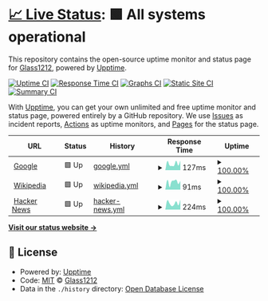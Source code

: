 # [📈 Live Status](https://demo.upptime.js.org): <!--live status--> **🟩 All systems operational**

This repository contains the open-source uptime monitor and status page for [Glass1212](https://demo.upptime.js.org), powered by [Upptime](https://github.com/upptime/upptime).

[![Uptime CI](https://github.com/Glass1212/Glass-Status/workflows/Uptime%20CI/badge.svg)](https://github.com/Glass1212/Glass-Status/actions?query=workflow%3A%22Uptime+CI%22)
[![Response Time CI](https://github.com/Glass1212/Glass-Status/workflows/Response%20Time%20CI/badge.svg)](https://github.com/Glass1212/Glass-Status/actions?query=workflow%3A%22Response+Time+CI%22)
[![Graphs CI](https://github.com/Glass1212/Glass-Status/workflows/Graphs%20CI/badge.svg)](https://github.com/Glass1212/Glass-Status/actions?query=workflow%3A%22Graphs+CI%22)
[![Static Site CI](https://github.com/Glass1212/Glass-Status/workflows/Static%20Site%20CI/badge.svg)](https://github.com/Glass1212/Glass-Status/actions?query=workflow%3A%22Static+Site+CI%22)
[![Summary CI](https://github.com/Glass1212/Glass-Status/workflows/Summary%20CI/badge.svg)](https://github.com/Glass1212/Glass-Status/actions?query=workflow%3A%22Summary+CI%22)

With [Upptime](https://upptime.js.org), you can get your own unlimited and free uptime monitor and status page, powered entirely by a GitHub repository. We use [Issues](https://github.com/Glass1212/Glass-Status/issues) as incident reports, [Actions](https://github.com/Glass1212/Glass-Status/actions) as uptime monitors, and [Pages](https://demo.upptime.js.org) for the status page.

<!--start: status pages-->
<!-- This summary is generated by Upptime (https://github.com/upptime/upptime) -->
<!-- Do not edit this manually, your changes will be overwritten -->
<!-- prettier-ignore -->
| URL | Status | History | Response Time | Uptime |
| --- | ------ | ------- | ------------- | ------ |
| <img alt="" src="https://icons.duckduckgo.com/ip3/www.google.com.ico" height="13"> [Google](https://www.google.com) | 🟩 Up | [google.yml](https://github.com/Glass1212/Glass-Status/commits/HEAD/history/google.yml) | <details><summary><img alt="Response time graph" src="./graphs/google/response-time-week.png" height="20"> 127ms</summary><br><a href="https://Glass1212.github.io/Glass-Status/history/google"><img alt="Response time 117" src="https://img.shields.io/endpoint?url=https%3A%2F%2Fraw.githubusercontent.com%2FGlass1212%2FGlass-Status%2FHEAD%2Fapi%2Fgoogle%2Fresponse-time.json"></a><br><a href="https://Glass1212.github.io/Glass-Status/history/google"><img alt="24-hour response time 185" src="https://img.shields.io/endpoint?url=https%3A%2F%2Fraw.githubusercontent.com%2FGlass1212%2FGlass-Status%2FHEAD%2Fapi%2Fgoogle%2Fresponse-time-day.json"></a><br><a href="https://Glass1212.github.io/Glass-Status/history/google"><img alt="7-day response time 127" src="https://img.shields.io/endpoint?url=https%3A%2F%2Fraw.githubusercontent.com%2FGlass1212%2FGlass-Status%2FHEAD%2Fapi%2Fgoogle%2Fresponse-time-week.json"></a><br><a href="https://Glass1212.github.io/Glass-Status/history/google"><img alt="30-day response time 117" src="https://img.shields.io/endpoint?url=https%3A%2F%2Fraw.githubusercontent.com%2FGlass1212%2FGlass-Status%2FHEAD%2Fapi%2Fgoogle%2Fresponse-time-month.json"></a><br><a href="https://Glass1212.github.io/Glass-Status/history/google"><img alt="1-year response time 117" src="https://img.shields.io/endpoint?url=https%3A%2F%2Fraw.githubusercontent.com%2FGlass1212%2FGlass-Status%2FHEAD%2Fapi%2Fgoogle%2Fresponse-time-year.json"></a></details> | <details><summary><a href="https://Glass1212.github.io/Glass-Status/history/google">100.00%</a></summary><a href="https://Glass1212.github.io/Glass-Status/history/google"><img alt="All-time uptime 100.00%" src="https://img.shields.io/endpoint?url=https%3A%2F%2Fraw.githubusercontent.com%2FGlass1212%2FGlass-Status%2FHEAD%2Fapi%2Fgoogle%2Fuptime.json"></a><br><a href="https://Glass1212.github.io/Glass-Status/history/google"><img alt="24-hour uptime 100.00%" src="https://img.shields.io/endpoint?url=https%3A%2F%2Fraw.githubusercontent.com%2FGlass1212%2FGlass-Status%2FHEAD%2Fapi%2Fgoogle%2Fuptime-day.json"></a><br><a href="https://Glass1212.github.io/Glass-Status/history/google"><img alt="7-day uptime 100.00%" src="https://img.shields.io/endpoint?url=https%3A%2F%2Fraw.githubusercontent.com%2FGlass1212%2FGlass-Status%2FHEAD%2Fapi%2Fgoogle%2Fuptime-week.json"></a><br><a href="https://Glass1212.github.io/Glass-Status/history/google"><img alt="30-day uptime 100.00%" src="https://img.shields.io/endpoint?url=https%3A%2F%2Fraw.githubusercontent.com%2FGlass1212%2FGlass-Status%2FHEAD%2Fapi%2Fgoogle%2Fuptime-month.json"></a><br><a href="https://Glass1212.github.io/Glass-Status/history/google"><img alt="1-year uptime 100.00%" src="https://img.shields.io/endpoint?url=https%3A%2F%2Fraw.githubusercontent.com%2FGlass1212%2FGlass-Status%2FHEAD%2Fapi%2Fgoogle%2Fuptime-year.json"></a></details>
| <img alt="" src="https://icons.duckduckgo.com/ip3/en.wikipedia.org.ico" height="13"> [Wikipedia](https://en.wikipedia.org) | 🟩 Up | [wikipedia.yml](https://github.com/Glass1212/Glass-Status/commits/HEAD/history/wikipedia.yml) | <details><summary><img alt="Response time graph" src="./graphs/wikipedia/response-time-week.png" height="20"> 91ms</summary><br><a href="https://Glass1212.github.io/Glass-Status/history/wikipedia"><img alt="Response time 137" src="https://img.shields.io/endpoint?url=https%3A%2F%2Fraw.githubusercontent.com%2FGlass1212%2FGlass-Status%2FHEAD%2Fapi%2Fwikipedia%2Fresponse-time.json"></a><br><a href="https://Glass1212.github.io/Glass-Status/history/wikipedia"><img alt="24-hour response time 101" src="https://img.shields.io/endpoint?url=https%3A%2F%2Fraw.githubusercontent.com%2FGlass1212%2FGlass-Status%2FHEAD%2Fapi%2Fwikipedia%2Fresponse-time-day.json"></a><br><a href="https://Glass1212.github.io/Glass-Status/history/wikipedia"><img alt="7-day response time 91" src="https://img.shields.io/endpoint?url=https%3A%2F%2Fraw.githubusercontent.com%2FGlass1212%2FGlass-Status%2FHEAD%2Fapi%2Fwikipedia%2Fresponse-time-week.json"></a><br><a href="https://Glass1212.github.io/Glass-Status/history/wikipedia"><img alt="30-day response time 137" src="https://img.shields.io/endpoint?url=https%3A%2F%2Fraw.githubusercontent.com%2FGlass1212%2FGlass-Status%2FHEAD%2Fapi%2Fwikipedia%2Fresponse-time-month.json"></a><br><a href="https://Glass1212.github.io/Glass-Status/history/wikipedia"><img alt="1-year response time 137" src="https://img.shields.io/endpoint?url=https%3A%2F%2Fraw.githubusercontent.com%2FGlass1212%2FGlass-Status%2FHEAD%2Fapi%2Fwikipedia%2Fresponse-time-year.json"></a></details> | <details><summary><a href="https://Glass1212.github.io/Glass-Status/history/wikipedia">100.00%</a></summary><a href="https://Glass1212.github.io/Glass-Status/history/wikipedia"><img alt="All-time uptime 100.00%" src="https://img.shields.io/endpoint?url=https%3A%2F%2Fraw.githubusercontent.com%2FGlass1212%2FGlass-Status%2FHEAD%2Fapi%2Fwikipedia%2Fuptime.json"></a><br><a href="https://Glass1212.github.io/Glass-Status/history/wikipedia"><img alt="24-hour uptime 100.00%" src="https://img.shields.io/endpoint?url=https%3A%2F%2Fraw.githubusercontent.com%2FGlass1212%2FGlass-Status%2FHEAD%2Fapi%2Fwikipedia%2Fuptime-day.json"></a><br><a href="https://Glass1212.github.io/Glass-Status/history/wikipedia"><img alt="7-day uptime 100.00%" src="https://img.shields.io/endpoint?url=https%3A%2F%2Fraw.githubusercontent.com%2FGlass1212%2FGlass-Status%2FHEAD%2Fapi%2Fwikipedia%2Fuptime-week.json"></a><br><a href="https://Glass1212.github.io/Glass-Status/history/wikipedia"><img alt="30-day uptime 100.00%" src="https://img.shields.io/endpoint?url=https%3A%2F%2Fraw.githubusercontent.com%2FGlass1212%2FGlass-Status%2FHEAD%2Fapi%2Fwikipedia%2Fuptime-month.json"></a><br><a href="https://Glass1212.github.io/Glass-Status/history/wikipedia"><img alt="1-year uptime 100.00%" src="https://img.shields.io/endpoint?url=https%3A%2F%2Fraw.githubusercontent.com%2FGlass1212%2FGlass-Status%2FHEAD%2Fapi%2Fwikipedia%2Fuptime-year.json"></a></details>
| <img alt="" src="https://icons.duckduckgo.com/ip3/news.ycombinator.com.ico" height="13"> [Hacker News](https://news.ycombinator.com) | 🟩 Up | [hacker-news.yml](https://github.com/Glass1212/Glass-Status/commits/HEAD/history/hacker-news.yml) | <details><summary><img alt="Response time graph" src="./graphs/hacker-news/response-time-week.png" height="20"> 224ms</summary><br><a href="https://Glass1212.github.io/Glass-Status/history/hacker-news"><img alt="Response time 339" src="https://img.shields.io/endpoint?url=https%3A%2F%2Fraw.githubusercontent.com%2FGlass1212%2FGlass-Status%2FHEAD%2Fapi%2Fhacker-news%2Fresponse-time.json"></a><br><a href="https://Glass1212.github.io/Glass-Status/history/hacker-news"><img alt="24-hour response time 334" src="https://img.shields.io/endpoint?url=https%3A%2F%2Fraw.githubusercontent.com%2FGlass1212%2FGlass-Status%2FHEAD%2Fapi%2Fhacker-news%2Fresponse-time-day.json"></a><br><a href="https://Glass1212.github.io/Glass-Status/history/hacker-news"><img alt="7-day response time 224" src="https://img.shields.io/endpoint?url=https%3A%2F%2Fraw.githubusercontent.com%2FGlass1212%2FGlass-Status%2FHEAD%2Fapi%2Fhacker-news%2Fresponse-time-week.json"></a><br><a href="https://Glass1212.github.io/Glass-Status/history/hacker-news"><img alt="30-day response time 339" src="https://img.shields.io/endpoint?url=https%3A%2F%2Fraw.githubusercontent.com%2FGlass1212%2FGlass-Status%2FHEAD%2Fapi%2Fhacker-news%2Fresponse-time-month.json"></a><br><a href="https://Glass1212.github.io/Glass-Status/history/hacker-news"><img alt="1-year response time 339" src="https://img.shields.io/endpoint?url=https%3A%2F%2Fraw.githubusercontent.com%2FGlass1212%2FGlass-Status%2FHEAD%2Fapi%2Fhacker-news%2Fresponse-time-year.json"></a></details> | <details><summary><a href="https://Glass1212.github.io/Glass-Status/history/hacker-news">100.00%</a></summary><a href="https://Glass1212.github.io/Glass-Status/history/hacker-news"><img alt="All-time uptime 100.00%" src="https://img.shields.io/endpoint?url=https%3A%2F%2Fraw.githubusercontent.com%2FGlass1212%2FGlass-Status%2FHEAD%2Fapi%2Fhacker-news%2Fuptime.json"></a><br><a href="https://Glass1212.github.io/Glass-Status/history/hacker-news"><img alt="24-hour uptime 100.00%" src="https://img.shields.io/endpoint?url=https%3A%2F%2Fraw.githubusercontent.com%2FGlass1212%2FGlass-Status%2FHEAD%2Fapi%2Fhacker-news%2Fuptime-day.json"></a><br><a href="https://Glass1212.github.io/Glass-Status/history/hacker-news"><img alt="7-day uptime 100.00%" src="https://img.shields.io/endpoint?url=https%3A%2F%2Fraw.githubusercontent.com%2FGlass1212%2FGlass-Status%2FHEAD%2Fapi%2Fhacker-news%2Fuptime-week.json"></a><br><a href="https://Glass1212.github.io/Glass-Status/history/hacker-news"><img alt="30-day uptime 100.00%" src="https://img.shields.io/endpoint?url=https%3A%2F%2Fraw.githubusercontent.com%2FGlass1212%2FGlass-Status%2FHEAD%2Fapi%2Fhacker-news%2Fuptime-month.json"></a><br><a href="https://Glass1212.github.io/Glass-Status/history/hacker-news"><img alt="1-year uptime 100.00%" src="https://img.shields.io/endpoint?url=https%3A%2F%2Fraw.githubusercontent.com%2FGlass1212%2FGlass-Status%2FHEAD%2Fapi%2Fhacker-news%2Fuptime-year.json"></a></details>

<!--end: status pages-->

[**Visit our status website →**](https://demo.upptime.js.org)

## 📄 License

- Powered by: [Upptime](https://github.com/upptime/upptime)
- Code: [MIT](./LICENSE) © [Glass1212](https://demo.upptime.js.org)
- Data in the `./history` directory: [Open Database License](https://opendatacommons.org/licenses/odbl/1-0/)

